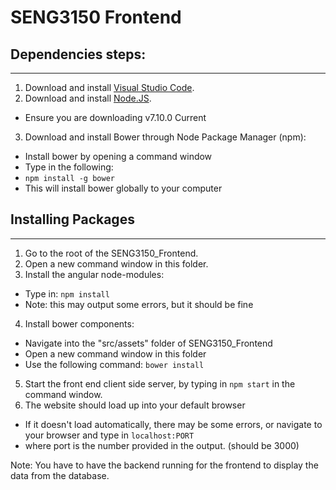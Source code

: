 # SENG3150 Frontend
## Dependencies steps:
------
1. Download and install [Visual Studio Code](https://code.visualstudio.com/Download).
2. Download and install [Node.JS](https://nodejs.org/en/).
+ Ensure you are downloading v7.10.0 Current
3. Download and install Bower through Node Package Manager (npm):
+ Install bower by opening a command window
+ Type in the following:
+ `npm install -g bower`
+ This will install bower globally to your computer

## Installing Packages
------
1. Go to the root of the SENG3150_Frontend.
2. Open a new command window in this folder.
3. Install the angular node-modules:
+ Type in: `npm install`
+ Note: this may output some errors, but it should be fine
4. Install bower components:
+ Navigate into the "src/assets" folder of SENG3150_Frontend
+ Open a new command window in this folder
+ Use the following command: `bower install`
5. Start the front end client side server, by typing in `npm start` in the command window.
6. The website should load up into your default browser
+ If it doesn't load automatically, there may be some errors, or navigate to your browser and type in `localhost:PORT`
+ where port is the number provided in the output. (should be 3000)
	
Note: You have to have the backend running for the frontend to display the data from the database.